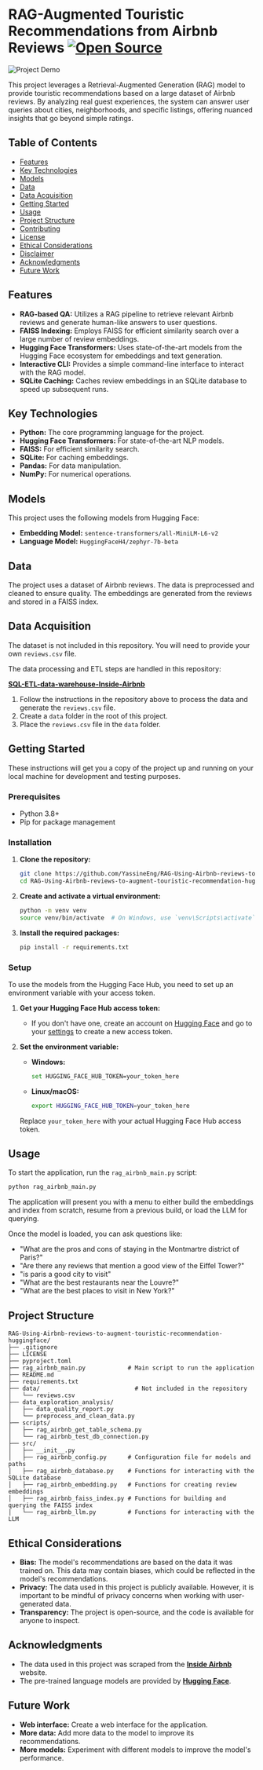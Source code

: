 # RAG-Augmented Touristic Recommendations from Airbnb Reviews [![Open Source](https://img.shields.io/badge/Open%20Source-Yes-green.svg)](https://github.com/YassineEng/RAG-Using-Airbnb-reviews-to-augment-touristic-recommendation-huggingface)

![Project Demo](https://placehold.co/600x400/000000/FFFFFF/gif?text=Project+Demo)


This project leverages a Retrieval-Augmented Generation (RAG) model to provide touristic recommendations based on a large dataset of Airbnb reviews. By analyzing real guest experiences, the system can answer user queries about cities, neighborhoods, and specific listings, offering nuanced insights that go beyond simple ratings.

## Table of Contents

- [Features](#features)
- [Key Technologies](#key-technologies)
- [Models](#models)
- [Data](#data)
- [Data Acquisition](#data-acquisition)
- [Getting Started](#getting-started)
- [Usage](#usage)
- [Project Structure](#project-structure)
- [Contributing](#contributing)
- [License](#license)
- [Ethical Considerations](#ethical-considerations)
- [Disclaimer](#disclaimer)
- [Acknowledgments](#acknowledgments)
- [Future Work](#future-work)

## Features

- **RAG-based QA:** Utilizes a RAG pipeline to retrieve relevant Airbnb reviews and generate human-like answers to user questions.
- **FAISS Indexing:** Employs FAISS for efficient similarity search over a large number of review embeddings.
- **Hugging Face Transformers:** Uses state-of-the-art models from the Hugging Face ecosystem for embeddings and text generation.
- **Interactive CLI:** Provides a simple command-line interface to interact with the RAG model.
- **SQLite Caching:** Caches review embeddings in an SQLite database to speed up subsequent runs.

## Key Technologies

- **Python:** The core programming language for the project.
- **Hugging Face Transformers:** For state-of-the-art NLP models.
- **FAISS:** For efficient similarity search.
- **SQLite:** For caching embeddings.
- **Pandas:** For data manipulation.
- **NumPy:** For numerical operations.

## Models

This project uses the following models from Hugging Face:

- **Embedding Model:** `sentence-transformers/all-MiniLM-L6-v2`
- **Language Model:** `HuggingFaceH4/zephyr-7b-beta`

## Data

The project uses a dataset of Airbnb reviews. The data is preprocessed and cleaned to ensure quality. The embeddings are generated from the reviews and stored in a FAISS index.

## Data Acquisition

The dataset is not included in this repository. You will need to provide your own `reviews.csv` file.

The data processing and ETL steps are handled in this repository:

[**SQL-ETL-data-warehouse-Inside-Airbnb**](https://github.com/YassineEng/SQL-ETL-data-warehouse-Inside-Airbnb)

1. Follow the instructions in the repository above to process the data and generate the `reviews.csv` file.
2. Create a `data` folder in the root of this project.
3. Place the `reviews.csv` file in the `data` folder.

## Getting Started

These instructions will get you a copy of the project up and running on your local machine for development and testing purposes.

### Prerequisites

- Python 3.8+
- Pip for package management

### Installation

1. **Clone the repository:**
   ```bash
   git clone https://github.com/YassineEng/RAG-Using-Airbnb-reviews-to-augment-touristic-recommendation-huggingface.git
   cd RAG-Using-Airbnb-reviews-to-augment-touristic-recommendation-huggingface
   ```

2. **Create and activate a virtual environment:**
   ```bash
   python -m venv venv
   source venv/bin/activate  # On Windows, use `venv\Scripts\activate`
   ```

3. **Install the required packages:**
   ```bash
   pip install -r requirements.txt
   ```

### Setup

To use the models from the Hugging Face Hub, you need to set up an environment variable with your access token.

1. **Get your Hugging Face Hub access token:**
   - If you don't have one, create an account on [Hugging Face](https://huggingface.co/) and go to your [settings](https://huggingface.co/settings/tokens) to create a new access token.

2. **Set the environment variable:**
   - **Windows:**
     ```bash
     set HUGGING_FACE_HUB_TOKEN=your_token_here
     ```
   - **Linux/macOS:**
     ```bash
     export HUGGING_FACE_HUB_TOKEN=your_token_here
     ```

   Replace `your_token_here` with your actual Hugging Face Hub access token.

## Usage

To start the application, run the `rag_airbnb_main.py` script:

```bash
python rag_airbnb_main.py
```

The application will present you with a menu to either build the embeddings and index from scratch, resume from a previous build, or load the LLM for querying.

Once the model is loaded, you can ask questions like:

- "What are the pros and cons of staying in the Montmartre district of Paris?"
- "Are there any reviews that mention a good view of the Eiffel Tower?"
- "is paris a good city to visit"
- "What are the best restaurants near the Louvre?"
- "What are the best places to visit in New York?"

## Project Structure

```
RAG-Using-Airbnb-reviews-to-augment-touristic-recommendation-huggingface/
├── .gitignore
├── LICENSE
├── pyproject.toml
├── rag_airbnb_main.py            # Main script to run the application
├── README.md
├── requirements.txt
├── data/                           # Not included in the repository
│   └── reviews.csv
├── data_exploration_analysis/
│   ├── data_quality_report.py
│   └── preprocess_and_clean_data.py
├── scripts/
│   ├── rag_airbnb_get_table_schema.py
│   └── rag_airbnb_test_db_connection.py
├── src/
│   ├── __init__.py
│   ├── rag_airbnb_config.py      # Configuration file for models and paths
│   ├── rag_airbnb_database.py    # Functions for interacting with the SQLite database
│   ├── rag_airbnb_embedding.py   # Functions for creating review embeddings
│   ├── rag_airbnb_faiss_index.py # Functions for building and querying the FAISS index
│   └── rag_airbnb_llm.py         # Functions for interacting with the LLM
```

## Ethical Considerations

- **Bias:** The model's recommendations are based on the data it was trained on. This data may contain biases, which could be reflected in the model's recommendations.
- **Privacy:** The data used in this project is publicly available. However, it is important to be mindful of privacy concerns when working with user-generated data.
- **Transparency:** The project is open-source, and the code is available for anyone to inspect.

## Acknowledgments

- The data used in this project was scraped from the [**Inside Airbnb**](http://insideairbnb.com/) website.
- The pre-trained language models are provided by [**Hugging Face**](https://huggingface.co/).

## Future Work

- **Web interface:** Create a web interface for the application.
- **More data:** Add more data to the model to improve its recommendations.
- **More models:** Experiment with different models to improve the model's performance.